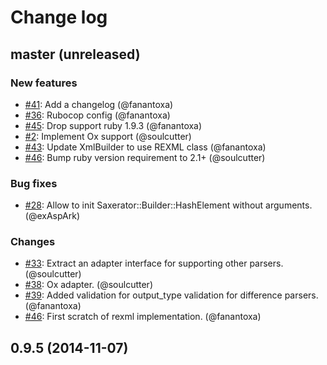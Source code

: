 # Change log

## master (unreleased)

### New features

* [#41](https://github.com/soulcutter/saxerator/issues/41): Add a changelog (@fanantoxa)
* [#36](https://github.com/soulcutter/saxerator/issues/36): Rubocop config (@fanantoxa)
* [#45](https://github.com/soulcutter/saxerator/issues/45): Drop support ruby 1.9.3 (@fanantoxa)
* [#2](https://github.com/soulcutter/saxerator/issues/2): Implement Ox support (@soulcutter)
* [#43](https://github.com/soulcutter/saxerator/issues/43): Update XmlBuilder to use REXML class (@fanantoxa)
* [#46](https://github.com/soulcutter/saxerator/pull/46): Bump ruby version requirement to 2.1+ (@soulcutter)

### Bug fixes

* [#28](https://github.com/soulcutter/saxerator/pull/28): Allow to init Saxerator::Builder::HashElement without arguments. (@exAspArk)

### Changes

* [#33](https://github.com/soulcutter/saxerator/pull/33): Extract an adapter interface for supporting other parsers. (@soulcutter)
* [#38](https://github.com/soulcutter/saxerator/pull/38): Ox adapter. (@soulcutter)
* [#39](https://github.com/soulcutter/saxerator/pull/39): Added validation for output_type validation for difference parsers. (@fanantoxa)
* [#46](https://github.com/soulcutter/saxerator/pull/46): First scratch of rexml implementation. (@fanantoxa)

## 0.9.5 (2014-11-07)
